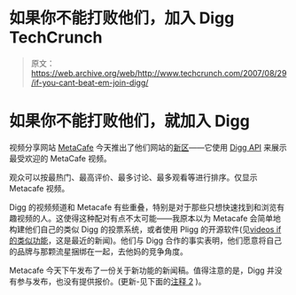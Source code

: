 # 如果你不能打败他们，加入 Digg TechCrunch

> 原文：<https://web.archive.org/web/http://www.techcrunch.com/2007/08/29/if-you-cant-beat-em-join-digg/>

# 如果你不能打败他们，就加入 Digg

 [](https://web.archive.org/web/20221129043430/http://www.metacafe.com/digg/) 视频分享网站 [MetaCafe](https://web.archive.org/web/20221129043430/http://www.crunchbase.com/company/metacafe) 今天推出了他们网站的[新区](https://web.archive.org/web/20221129043430/http://www.metacafe.com/digg/)——它使用 [Digg API](https://web.archive.org/web/20221129043430/http://www.beta.techcrunch.com/2007/04/20/digg-releases-public-api-san-francisco-tech-crowd-parties-hard/) 来展示最受欢迎的 MetaCafe 视频。

观众可以按最热门、最高评价、最多讨论、最多观看等进行排序。仅显示 Metacafe 视频。

Digg 的视频频道和 Metacafe 有些重叠，特别是对于那些只想快速找到和浏览有趣视频的人。这使得这种配对有点不太可能——我原本以为 Metacafe 会简单地构建他们自己的类似 Digg 的投票系统，或者使用 Pligg 的开源软件(见[videos if 的类似功能](https://web.archive.org/web/20221129043430/http://www.beta.techcrunch.com/2007/08/22/largest-pligg-partner-defects-after-announced-sale/)，这是最近的新闻)。他们与 Digg 合作的事实表明，他们愿意将自己的品牌与那颗流星捆绑在一起，去他妈的竞争角度。

Metacafe 今天下午发布了一份关于新功能的新闻稿。值得注意的是，Digg 并没有参与发布，也没有提供报价。(更新-见下面的[注释 2](https://web.archive.org/web/20221129043430/http://www.beta.techcrunch.com/2007/08/29/if-you-cant-beat-em-join-digg/#comment-1577135) )。